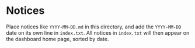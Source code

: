 # Notices
Place notices like `YYYY-MM-DD.md` in this directory, and add the `YYYY-MM-DD` date on its own line in `index.txt`.
All notices in `index.txt` will then appear on the dashboard home page, sorted by date.

